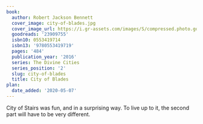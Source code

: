 ```yaml
---
book:
  author: Robert Jackson Bennett
  cover_image: city-of-blades.jpg
  cover_image_url: https://i.gr-assets.com/images/S/compressed.photo.goodreads.com/books/1426255519l/23909755._SX98_.jpg
  goodreads: '23909755'
  isbn10: 0553419714
  isbn13: '9780553419719'
  pages: '484'
  publication_year: '2016'
  series: The Divine Cities
  series_position: '2'
  slug: city-of-blades
  title: City of Blades
plan:
  date_added: '2020-05-07'
---
```


City of Stairs was fun, and in a surprising way. To live up to it, the second part will have to be very different.
